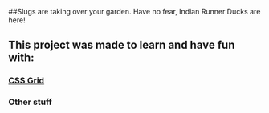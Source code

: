 ##Slugs are taking over your garden. Have no fear, Indian Runner Ducks are here!

## This project was made to learn and have fun with:

### [CSS Grid](https://developer.mozilla.org/en-US/docs/Web/CSS/CSS_Grid_Layout)
### Other stuff
